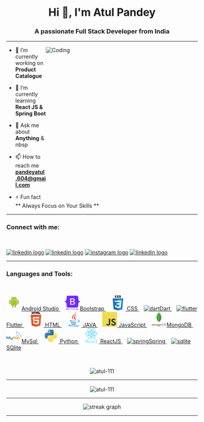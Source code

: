 <h1 align="center">Hi 👋, I'm Atul Pandey </h1>
<h3 align="center">A passionate Full Stack Developer from India</h3>
<hr>

<img align="right" alt="Coding" width="400" height= "400" src="https://github.com/Atul-111/Atul-111/assets/150317656/55dd6400-17d3-4352-b562-3841b2b9aedd"/>

- 🔭 I’m currently working on **Product Catalogue** 

- 🌱 I’m currently learning **React JS & Spring Boot** 

- 💬 Ask me about **Anything** & nbsp

- 📫 How to reach me **pandeyatul.604@gmail.com**

- ⚡ Fun fact ** Always Focus on Your Skills **
<hr>
<h3 align="left">Connect with me:</h3><br>
<p align="left">
<a href="https://linkedin.com/in/atul-pandey-4497a2310" target="blank">  <img src="https://img.shields.io/static/v1?message=LinkedIn&logo=linkedin&label=&color=E4405F&logoColor=white&labelColor=&style=for-the-badge" height="35" alt="linkedin logo"  /></a>  
<a href="https://fb.com/atul pandey" target="blank"><img src="https://img.shields.io/static/v1?message=Facebook&logo=Facebook&label=&color=0077B5&logoColor=white&labelColor=&style=for-the-badge" height="35" alt="linkedin logo"  /></a> 
<a href="https://instagram.com/atulpandey7810" target="blank"><img src="https://img.shields.io/static/v1?message=Instagram&logo=instagram&label=&color=E4405F&logoColor=white&labelColor=&style=for-the-badge" height="35" alt="instagram logo"  /></a>
<a href="https://www.hackerrank.com/@pandeyatul604" target="blank">  <img src="https://img.shields.io/static/v1?message=HackerRank&logo=HackerRank&label=&color=0077B5&logoColor=white&labelColor=&style=for-the-badge" height="35" alt="linkedin logo"  /></a>
</p>
<hr>
<h3 align="left">Languages and Tools:</h3><br>
<p align="left"> 
  <a href="https://developer.android.com" target="_blank" rel="noreferrer">
  <img src="https://raw.githubusercontent.com/devicons/devicon/master/icons/android/android-original-wordmark.svg" alt="android" width="40" height="40"/>Android Studio 
  </a>&nbsp&nbsp
  
  <a href="https://getbootstrap.com" target="_blank" rel="noreferrer">
  <img src="https://raw.githubusercontent.com/devicons/devicon/master/icons/bootstrap/bootstrap-plain-wordmark.svg" alt="bootstrap" width="40" height="40"/>Bootstrap 
  </a>&nbsp&nbsp
  
  <a href="https://www.w3schools.com/css/" target="_blank" rel="noreferrer"> 
  <img src="https://raw.githubusercontent.com/devicons/devicon/master/icons/css3/css3-original-wordmark.svg" alt="css3" width="40" height="40"/> CSS
  </a> &nbsp&nbsp
  
  <a href="https://dart.dev" target="_blank" rel="noreferrer">
  <img src="https://www.vectorlogo.zone/logos/dartlang/dartlang-icon.svg" alt="dart" width="40" height="40"/>Dart
  </a>&nbsp&nbsp
  
  <a href="https://flutter.dev" target="_blank" rel="noreferrer">
  <img src="https://www.vectorlogo.zone/logos/flutterio/flutterio-icon.svg" alt="flutter" width="40" height="40"/>Flutter
  </a>&nbsp&nbsp

  <a href="https://www.w3.org/html/" target="_blank" rel="noreferrer"> 
  <img src="https://raw.githubusercontent.com/devicons/devicon/master/icons/html5/html5-original-wordmark.svg" alt="html5" width="40" height="40"/> HTML
  </a>&nbsp&nbsp
  
  <a href="https://www.java.com" target="_blank" rel="noreferrer">
  <img src="https://raw.githubusercontent.com/devicons/devicon/master/icons/java/java-original.svg" alt="java" width="40" height="40"/> JAVA
  </a>&nbsp&nbsp
  
  <a href="https://developer.mozilla.org/en-US/docs/Web/JavaScript" target="_blank" rel="noreferrer">
  <img src="https://raw.githubusercontent.com/devicons/devicon/master/icons/javascript/javascript-original.svg" alt="javascript" width="40" height="40"/> JavaScript
  </a>&nbsp&nbsp
  
  <a href="https://www.mongodb.com/" target="_blank" rel="noreferrer"> 
  <img src="https://raw.githubusercontent.com/devicons/devicon/master/icons/mongodb/mongodb-original-wordmark.svg" alt="mongodb" width="40" height="40"/>MongoDB
  </a>&nbsp&nbsp
  
  <a href="https://www.mysql.com/" target="_blank" rel="noreferrer"> 
  <img src="https://raw.githubusercontent.com/devicons/devicon/master/icons/mysql/mysql-original-wordmark.svg" alt="mysql" width="40" height="40"/>MySql
  </a>&nbsp&nbsp
  
  <a href="https://www.python.org" target="_blank" rel="noreferrer">
  <img src="https://raw.githubusercontent.com/devicons/devicon/master/icons/python/python-original.svg" alt="python" width="40" height="40"/> Python
  </a>&nbsp&nbsp
  
  <a href="https://reactjs.org/" target="_blank" rel="noreferrer">
  <img src="https://raw.githubusercontent.com/devicons/devicon/master/icons/react/react-original-wordmark.svg" alt="react" width="40" height="40"/> ReactJS
  </a>&nbsp&nbsp
  
  <a href="https://spring.io/" target="_blank" rel="noreferrer"> 
  <img src="https://www.vectorlogo.zone/logos/springio/springio-icon.svg" alt="spring" width="40" height="40"/>Spring
  </a> &nbsp&nbsp
  
  <a href="https://www.sqlite.org/" target="_blank" rel="noreferrer"> 
  <img src="https://www.vectorlogo.zone/logos/sqlite/sqlite-icon.svg" alt="sqlite" width="40" height="30"/>SQlite
  </a></p><br>

<p align="center"> <img src="https://komarev.com/ghpvc/?username=atul-111&label=Profile%20views&color=0e75b6&style=flat&width=90" height="30" alt="atul-111" /> 
</p>
<hr>
<div align="center">
  <img align="center" src="https://github-readme-stats.vercel.app/api/top-langs?username=atul-111&locale=en&hide_title=false&layout=compact&card_width=320&langs_count=5&theme=dracula&hide_border=false" height="150" alt="atul-111" />
</div>
<hr>
<div align="center">
  <img src="https://streak-stats.demolab.com?user=atul-111&locale=en&mode=daily&theme=dark&hide_border=false&border_radius=5&order=3" height="220" alt="streak graph"  />
</div>
<hr>
